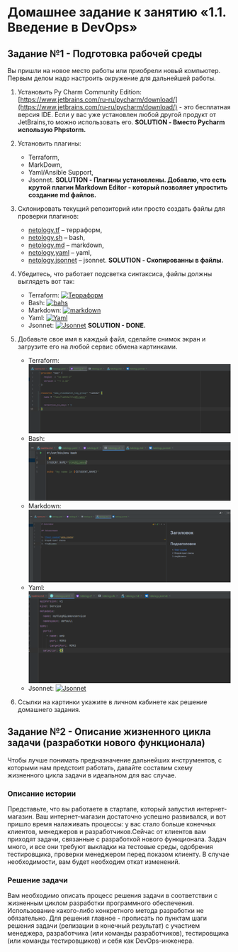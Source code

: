 # Домашнее задание к занятию «1.1. Введение в DevOps»

## Задание №1 - Подготовка рабочей среды

Вы пришли на новое место работы или приобрели новый компьютер. Первым делом надо настроить окружение для дальнейшей работы.

1. Установить Py Charm Community Edition: [https://www.jetbrains.com/ru-ru/pycharm/download/](https://www.jetbrains.com/ru-ru/pycharm/download/) - это бесплатная версия IDE. Если у вас уже установлен любой другой продукт от JetBrains,то можно использовать его.
   **SOLUTION - Вместо Pycharm использую Phpstorm.**
2. Установить плагины:

   * Terraform,
   * MarkDown,
   * Yaml/Ansible Support,
   * Jsonnet.
     **SOLUTION - Плагины установлены. Добавлю, что есть крутой плагин Markdown Editor - который позволяет упростить создание md файлов.**
3. Склонировать текущий репозиторий или просто создать файлы для проверки плагинов:

   * [netology.tf](https://github.com/netology-code/sysadm-homeworks/blob/devsys10/01-intro-01/netology.tf) – терраформ,
   * [netology.sh](https://github.com/netology-code/sysadm-homeworks/blob/devsys10/01-intro-01/netology.sh) – bash,
   * [netology.md](https://github.com/netology-code/sysadm-homeworks/blob/devsys10/01-intro-01/netology.md) – markdown,
   * [netology.yaml](https://github.com/netology-code/sysadm-homeworks/blob/devsys10/01-intro-01/netology.yaml) – yaml,
   * [netology.jsonnet](https://github.com/netology-code/sysadm-homeworks/blob/devsys10/01-intro-01/netology.jsonnet) – jsonnet.
     **SOLUTION - Скопированны в файлы.**
4. Убедитесь, что работает подсветка синтаксиса, файлы должны выглядеть вот так:

   * Terraform: [![Терраформ](https://github.com/netology-code/sysadm-homeworks/raw/devsys10/01-intro-01/img/terraform.png)](https://github.com/netology-code/sysadm-homeworks/blob/devsys10/01-intro-01/img/terraform.png)
   * Bash: [![bahs](https://github.com/netology-code/sysadm-homeworks/raw/devsys10/01-intro-01/img/bash.png)](https://github.com/netology-code/sysadm-homeworks/blob/devsys10/01-intro-01/img/bash.png)
   * Markdown: [![markdown](https://github.com/netology-code/sysadm-homeworks/raw/devsys10/01-intro-01/img/markdown.png)](https://github.com/netology-code/sysadm-homeworks/blob/devsys10/01-intro-01/img/markdown.png)
   * Yaml: [![Yaml](https://github.com/netology-code/sysadm-homeworks/raw/devsys10/01-intro-01/img/yaml.png)](https://github.com/netology-code/sysadm-homeworks/blob/devsys10/01-intro-01/img/yaml.png)
   * Jsonnet: [![Jsonnet](https://github.com/netology-code/sysadm-homeworks/raw/devsys10/01-intro-01/img/jsonnet.png)](https://github.com/netology-code/sysadm-homeworks/blob/devsys10/01-intro-01/img/jsonnet.png)
     **SOLUTION - DONE.**
5. Добавьте свое имя в каждый файл, сделайте снимок экран и загрузите его на любой сервис обмена картинками.
   * Terraform: [![Терраформ](https://github.com/olegnizamov/devops-netology/blob/master/lesson1/files/1.PNG)](https://github.com/olegnizamov/devops-netology/blob/master/lesson1/files/1.PNG)
   * Bash: [![bahs](https://github.com/olegnizamov/devops-netology/blob/master/lesson1/files/3.PNG)](https://github.com/olegnizamov/devops-netology/blob/master/lesson1/files/3.PNG)
   * Markdown: [![markdown](https://github.com/olegnizamov/devops-netology/blob/master/lesson1/files/4.PNG)](https://github.com/olegnizamov/devops-netology/blob/master/lesson1/files/4.PNG)
   * Yaml: [![Yaml](https://github.com/olegnizamov/devops-netology/blob/master/lesson1/files/2.PNG)](https://github.com/olegnizamov/devops-netology/blob/master/lesson1/files/2.PNG)
   * Jsonnet: [![Jsonnet](https://github.com/netology-code/sysadm-homeworks/raw/devsys10/01-intro-01/img/jsonnet.png)](https://github.com/netology-code/sysadm-homeworks/blob/devsys10/01-intro-01/img/jsonnet.png)

6. Ссылки на картинки укажите в личном кабинете как решение домашнего задания.

## Задание №2 - Описание жизненного цикла задачи (разработки нового функционала)

Чтобы лучше понимать предназначение дальнейших инструментов, с которыми нам предстоит работать, давайте составим схему жизненного цикла задачи в идеальном для вас случае.

### Описание истории

Представьте, что вы работаете в стартапе, который запустил интернет-магазин. Ваш интернет-магазин достаточно успешно развивался, и вот пришло время налаживать процессы: у вас стало больше конечных клиентов, менеджеров и разработчиков.Сейчас от клиентов вам приходят задачи, связанные с разработкой нового функционала. Задач много, и все они требуют выкладки на тестовые среды, одобрения тестировщика, проверки менеджером перед показом клиенту. В случае необходимости, вам будет необходим откат изменений.

### Решение задачи

Вам необходимо описать процесс решения задачи в соответствии с жизненным циклом разработки программного обеспечения. Использование какого-либо конкретного метода разработки не обязательно. Для решения главное - прописать по пунктам шаги решения задачи (релизации в конечный результат) с участием менеджера, разработчика (или команды разработчиков), тестировщика (или команды тестировщиков) и себя как DevOps-инженера.
